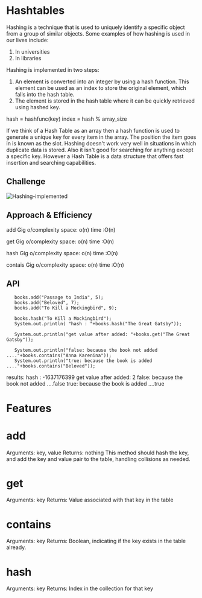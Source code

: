 # Hashtables

<!-- Short summary or background information -->

Hashing is a technique that is used to uniquely identify a specific object from a group of similar objects. Some examples of how hashing is used in our lives include:

1. In universities
2. In libraries

Hashing is implemented in two steps:

1. An element is converted into an integer by using a hash function. This element can be used as an index to store the original element, which falls into the hash table.
2. The element is stored in the hash table where it can be quickly retrieved using hashed key.

hash = hashfunc(key)
index = hash % array_size

If we think of a Hash Table as an array
then a hash function is used to generate
a unique key for every item in the array.
The position the item goes in is known
as the slot. Hashing doesn't work very well
in situations in which duplicate data
is stored. Also it isn't good for searching
for anything except a specific key.
However a Hash Table is a data structure that
offers fast insertion and searching capabilities.

## Challenge

<!-- Description of the challenge -->

![Hashing-implemented](hashing-repeating.jpg)

## Approach & Efficiency

<!-- What approach did you take? Why? What is the Big O space/time for this approach? -->

add Gig o/complexity
space: o(n)
time :O(n)

get Gig o/complexity
space: o(n)
time :O(n)

hash Gig o/complexity
space: o(n)
time :O(n)

contais Gig o/complexity
space: o(n)
time :O(n)

## API

<!-- Description of each method publicly available in each of your hashtable -->

```books.add("The Great Gatsby",2);
   books.add("Passage to India", 5);
   books.add("Beloved", 7);
   books.add("To Kill a Mockingbird", 9);

   books.hash("To Kill a Mockingbird");
   System.out.println( "hash : "+books.hash("The Great Gatsby"));

   System.out.println("get value after added: "+books.get("The Great Gatsby"));

   System.out.println("false: because the book not added ...."+books.contains("Anna Karenina"));
   System.out.println("true: because the book is added ...."+books.contains("Beloved"));
```
results:
 hash : -1637176399
get value after added: 2
false: because the book not added ....false
true: because the book is added ....true



# Features
# add
Arguments: key, value
Returns: nothing
This method should hash the key, and add the key and value pair to the table, handling collisions as needed.

# get
Arguments: key
Returns: Value associated with that key in the table

# contains
Arguments: key
Returns: Boolean, indicating if the key exists in the table already.

# hash
Arguments: key
Returns: Index in the collection for that key

